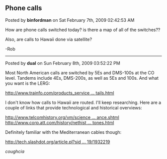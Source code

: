 ## Phone calls
Posted by **binfordman** on Sat February 7th, 2009 02:42:53 AM

How are phone calls switched today? is there a map of all of the switches?? 

Also, are calls to Hawaii done via satellite?

-Rob

--------------------------------------------------------------------------------

Posted by **dual** on Sun February 8th, 2009 03:52:22 PM

Most North American calls are switched by 5Es and DMS-100s at the CO level. Tandems include 4Es, DMS-200s, as well as 5Es and 100s. And what you want is the LERG:

<!-- m --><a class="postlink" href="http://www.trainfo.com/products_services/tra/catalog_details.html">http://www.trainfo.com/products_service ... tails.html</a><!-- m -->

I don't know how calls to Hawaii are routed. I'll keep researching. Here are a couple of links that provide technological and historical overviews:

<!-- m --><a class="postlink" href="http://www.telcomhistory.org/vm/scienceLongDistance.shtml">http://www.telcomhistory.org/vm/science ... ance.shtml</a><!-- m -->
<!-- m --><a class="postlink" href="http://www.corp.att.com/history/nethistory/milestones.html">http://www.corp.att.com/history/nethist ... tones.html</a><!-- m -->

Definitely familiar with the Mediterranean cables though:

<!-- m --><a class="postlink" href="http://tech.slashdot.org/article.pl?sid=08/12/19/1932219">http://tech.slashdot.org/article.pl?sid ... 19/1932219</a><!-- m -->

*coughcia*
